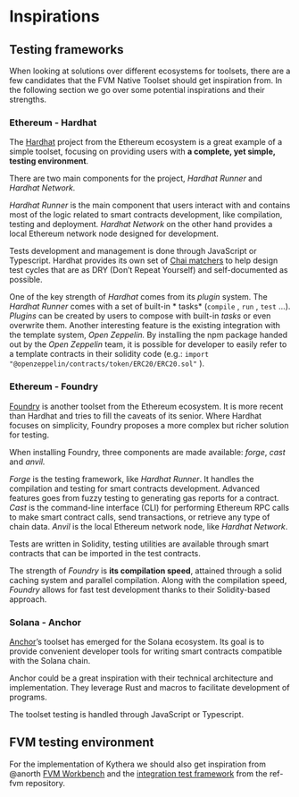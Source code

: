 # Inspirations

## Testing frameworks

When looking at solutions over different ecosystems for toolsets, there are a few candidates that the FVM Native Toolset
should get inspiration from. In the following section we go over some potential inspirations and their strengths.

### Ethereum - Hardhat


The [Hardhat](https://github.com/NomicFoundation/hardhat) project from the Ethereum ecosystem is a great example of a 
simple toolset, focusing on providing users with **a complete, yet simple, testing environment**.

There are two main components for the project, *Hardhat Runner* and *Hardhat Network.*

*Hardhat Runner* is the main component that users interact with and contains most of the logic related to smart contracts
development, like compilation, testing and deployment. *Hardhat Network* on the other hand provides a local Ethereum network
node designed for development.

Tests development and management is done through JavaScript or Typescript. Hardhat provides its own set of 
[Chai matchers](https://hardhat.org/hardhat-chai-matchers/docs/overview) to help design test cycles that are as DRY 
(Don’t Repeat Yourself) and self-documented as possible.

One of the key strength of *Hardhat* comes from its *plugin* system. The *Hardhat Runner* comes with a set of built-in *
tasks* (`compile` , `run` , `test` …). *Plugins* can be created by users to compose with built-in *tasks* or even overwrite
them. Another interesting feature is the existing integration with the template system, *Open Zeppelin.* By installing the
npm package handed out by the *Open Zeppelin* team, it is possible for developer to easily refer to a template contracts
in their solidity code (e.g.: `import "@openzeppelin/contracts/token/ERC20/ERC20.sol"` ).

### Ethereum - Foundry

[Foundry](https://github.com/foundry-rs/foundry) is another toolset from the Ethereum ecosystem. It is more recent than 
Hardhat and tries to fill the caveats of its senior. Where Hardhat focuses on simplicity, Foundry proposes a more complex
but richer solution for testing.

When installing Foundry, three components are made available: *forge*, *cast* and *anvil.*

*Forge* is the testing framework, like *Hardhat Runner*. It handles the compilation and testing for smart contracts 
development. Advanced features goes from fuzzy testing to generating gas reports for a contract. *Cast* is the command-line
interface (CLI) for performing Ethereum RPC calls to make smart contract calls, send transactions, or retrieve any type 
of chain data. *Anvil* is the local Ethereum network node, like *Hardhat Network*.

Tests are written in Solidity, testing utilities are available through smart contracts that can be imported in the test 
contracts.

The strength of *Foundry* is **its compilation speed**, attained through a solid caching system and parallel compilation.
Along with the compilation speed, *Foundry* allows for fast test development thanks to their Solidity-based approach.

### Solana - Anchor

[Anchor](https://www.anchor-lang.com/)’s toolset has emerged for the Solana ecosystem. Its goal is to provide convenient 
developer tools for writing smart contracts compatible with the Solana chain.

Anchor could be a great inspiration with their technical architecture and implementation. They leverage Rust and macros 
to facilitate development of programs.

The toolset testing is handled through JavaScript or Typescript.

## FVM testing environment

For the implementation of Kythera we should also get inspiration from @anorth [FVM Workbench](https://github.com/anorth/fvm-workbench/)
and the [integration test framework](https://github.com/filecoin-project/ref-fvm/tree/master/testing/integration) from the ref-fvm repository.